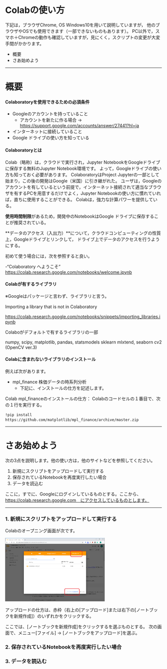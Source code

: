 # Colabの使い方

下記は，ブラウザChrome, OS Windows10を用いて説明していますが，
他のブラウザやOSでも使用できます（一部できないものもあります）。
PC以外で，スマホ＋Chromeの動作も確認していますが，見にくく，スクリプトの変更が大変手間がかかります。

- 概要
- さあ始めよう

---------------------------------------------------------------------------
# 概要
#### Colaboratoryを使用できるための必須条件
- Googleのアカウントを持っていること
    - アカウントを新たに作る場合 &rarr; https://support.google.com/accounts/answer/27441?hl=ja
- インターネットに接続していること
- Google ドライブの使い方を知っている

#### Colaboratoryとは
Colab（略称）は，クラウドで実行され，Jupyter NotebookをGoogleドライブに保存する無料のJupyter Notebook環境です。
よって，Googleドライブの使い方も知っておく必要があります。
ColaboratoryはProject Jupyterの一部として始まり，この後の開発はGoogle（米国）に引き継がれた。
ユーザは，Googleのアカウントを有しているという前提で，インターネット接続されて適当なブラウザを有するPCを用意するだけでよく，Jupyter Notebookの使い方に慣れていれば，直ちに使用することができる。
Colabは，強力な計算パワーを提供している。

**使用時間制限**があるため，開発中のNotebookはGoogle ドライブに保存することが推奨されている。

**データのアクセス（入出力）**について，クラウドコンピューティングの性質上，Googleドライブとリンクして， ドライブ上でデータのアクセスを行うようにする。

初めて使う場合には，次を参照すると良い。

-“Colaboratory へようこそ”　https://colab.research.google.com/notebooks/welcome.ipynb


#### Colabが有するライブラリ
※Googleはパッケージと言わず、ライブラリと言う。

Importing a library that is not in Colaboratory　

https://colab.research.google.com/notebooks/snippets/importing_libraries.ipynb

Colaboがデフォルトで有するライブラリの一部

numpy, scipy, matplotlib, pandas, statsmodels
sklearn
mlxtend, seaborn
cv2 (OpenCV ver.3)

#### Colabに含まれないライブラリのインストール
例えば次があります。
- mpl_finance	株価データの時系列分析
    - 下記に、インストールの仕方を記述します。

Colab
mpl_financeのインストールの仕方：
Colabのコードセルの１番目で、次の１行を実行する。
```
!pip install https://github.com/matplotlib/mpl_finance/archive/master.zip
```
-----------------------------------------------------------
# さあ始めよう

次の3点を説明します。他の使い方は，他のサイトなどを参照してください。

1. 新規にスクリプトをアップロードして実行する
2. 保存されているNotebookを再度実行したい場合
3. データを読込む
 
ここに，すでに、Googleにログインしているものとする。ここから、
https://colab.research.google.com　にアクセスしているものとします。

-----------------------------------------------------------
### 1. 新規にスクリプトをアップロードして実行する

Colabのオープニング画面が次です。

<img src="./figs/fig_IDE_Colab_Opening.png" width="320px">

アップロードの仕方は、赤枠（右上の[アップロード]または右下の[ノートブックを新規作成]）のいずれかをクリックする。

ここでは、[ノートブックを新規作成]をクリックするを選ぶものとする。
次の画面で、メニュー[ファイル] &rarr; [ノートブックをアップロード]を選ぶ。



### 2. 保存されているNotebookを再度実行したい場合


### 3. データを読込む

